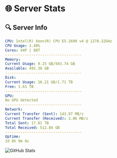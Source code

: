 # 🌐 Server Stats
## 🔍 Server Info
```yaml
CPU: Intel(R) Xeon(R) CPU E5-2699 v4 @ 1278.32GHz
CPU Usage: 1.40%
Cores: 44P | 88T
-----------------------------------
Memory:
Current Usage: 9.25 GB/503.74 GB
Available: 491.38 GB
-----------------------------------
Disk:
Current Usage: 16.21 GB/1.71 TB
Free: 1.61 TB
-----------------------------------
GPU:
No GPU detected
-----------------------------------
Network:
Current Transfer (Sent): 143.97 MB/s
Current Transfer (Received): 2.06 MB/s
Total Sent: 17.81 TB
Total Received: 512.84 GB
-----------------------------------
Uptime:
2d 8h 9m 0s
```
![GitHub Stats](https://img.shields.io/badge/Updated-2025-02-10_06:52:18-blue)